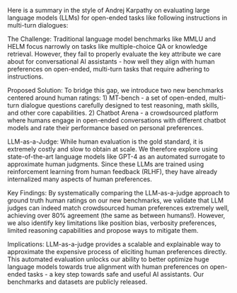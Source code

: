 Here is a summary in the style of Andrej Karpathy on evaluating large language models (LLMs) for open-ended tasks like following instructions in multi-turn dialogues:

The Challenge: Traditional language model benchmarks like MMLU and HELM focus narrowly on tasks like multiple-choice QA or knowledge retrieval. However, they fail to properly evaluate the key attribute we care about for conversational AI assistants - how well they align with human preferences on open-ended, multi-turn tasks that require adhering to instructions.

Proposed Solution: To bridge this gap, we introduce two new benchmarks centered around human ratings: 1) MT-bench - a set of open-ended, multi-turn dialogue questions carefully designed to test reasoning, math skills, and other core capabilities. 2) Chatbot Arena - a crowdsourced platform where humans engage in open-ended conversations with different chatbot models and rate their performance based on personal preferences.

LLM-as-a-Judge: While human evaluation is the gold standard, it is extremely costly and slow to obtain at scale. We therefore explore using state-of-the-art language models like GPT-4 as an automated surrogate to approximate human judgments. Since these LLMs are trained using reinforcement learning from human feedback (RLHF), they have already internalized many aspects of human preferences.

Key Findings: By systematically comparing the LLM-as-a-judge approach to ground truth human ratings on our new benchmarks, we validate that LLM judges can indeed match crowdsourced human preferences extremely well, achieving over 80% agreement (the same as between humans!). However, we also identify key limitations like position bias, verbosity preferences, limited reasoning capabilities and propose ways to mitigate them.

Implications: LLM-as-a-judge provides a scalable and explainable way to approximate the expensive process of eliciting human preferences directly. This automated evaluation unlocks our ability to better optimize huge language models towards true alignment with human preferences on open-ended tasks - a key step towards safe and useful AI assistants. Our benchmarks and datasets are publicly released.